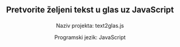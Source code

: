 ## <p align="center"> Pretvorite željeni tekst u glas uz JavaScript </p>
<p align="center"> Naziv projekta: text2glas.js <br> </p>
<p align="center"> Programski jezik: JavaScript </p>
